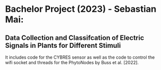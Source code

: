 # Bachelor Project (2023) - Sebastian Mai:
## Data Collection and Classifcation of Electric Signals in Plants for Different Stimuli

It includes code for the CYBRES sensor as well as the code to control the wifi socket and threads for the PhytoNodes 
by Buss et al. [2022].
